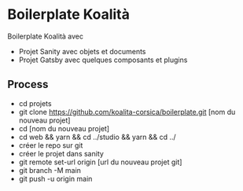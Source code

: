 # Boilerplate Koalità
 
Boilerplate Koalità avec
 
  - Projet Sanity avec objets et documents
  - Projet Gatsby avec quelques composants et plugins

## Process 

- cd projets
- git clone https://github.com/koalita-corsica/boilerplate.git [nom du nouveau projet]
- cd [nom du nouveau projet]
- cd web && yarn && cd ../studio && yarn && cd ../
- créer le repo sur git
- créer le projet dans sanity
- git remote set-url origin [url du nouveau projet git]
- git branch -M main
- git push -u origin main
